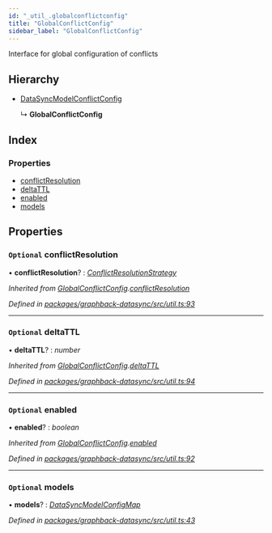 ```yaml
---
id: "_util_.globalconflictconfig"
title: "GlobalConflictConfig"
sidebar_label: "GlobalConflictConfig"
---
```


Interface for global configuration of conflicts

## Hierarchy

* [DataSyncModelConflictConfig](_util_.datasyncmodelconflictconfig.md)

  ↳ **GlobalConflictConfig**

## Index

### Properties

* [conflictResolution](_util_.globalconflictconfig.md#optional-conflictresolution)
* [deltaTTL](_util_.globalconflictconfig.md#optional-deltattl)
* [enabled](_util_.globalconflictconfig.md#optional-enabled)
* [models](_util_.globalconflictconfig.md#optional-models)

## Properties

### `Optional` conflictResolution

• **conflictResolution**? : *[ConflictResolutionStrategy](_util_.conflictresolutionstrategy.md)*

*Inherited from [GlobalConflictConfig](_util_.globalconflictconfig.md).[conflictResolution](_util_.globalconflictconfig.md#optional-conflictresolution)*

*Defined in [packages/graphback-datasync/src/util.ts:93](https://github.com/aerogear/graphback/blob/bc616b51/packages/graphback-datasync/src/util.ts#L93)*

___

### `Optional` deltaTTL

• **deltaTTL**? : *number*

*Inherited from [GlobalConflictConfig](_util_.globalconflictconfig.md).[deltaTTL](_util_.globalconflictconfig.md#optional-deltattl)*

*Defined in [packages/graphback-datasync/src/util.ts:94](https://github.com/aerogear/graphback/blob/bc616b51/packages/graphback-datasync/src/util.ts#L94)*

___

### `Optional` enabled

• **enabled**? : *boolean*

*Inherited from [GlobalConflictConfig](_util_.globalconflictconfig.md).[enabled](_util_.globalconflictconfig.md#optional-enabled)*

*Defined in [packages/graphback-datasync/src/util.ts:92](https://github.com/aerogear/graphback/blob/bc616b51/packages/graphback-datasync/src/util.ts#L92)*

___

### `Optional` models

• **models**? : *[DataSyncModelConfigMap](_util_.datasyncmodelconfigmap.md)*

*Defined in [packages/graphback-datasync/src/util.ts:43](https://github.com/aerogear/graphback/blob/bc616b51/packages/graphback-datasync/src/util.ts#L43)*
